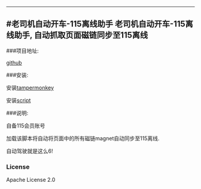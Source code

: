 ---
#老司机自动开车-115离线助手
老司机自动开车-115离线助手, 自动抓取页面磁链同步至115离线
-------------

###项目地址:

[github](https://github.com/leozvc/115helper_for_insider)

###安装: 

安装[tampermonkey](https://chrome.google.com/webstore/detail/tampermonkey/dhdgffkkebhmkfjojejmpbldmpobfkfo?hl=zh-CN)

安装[script](https://greasyfork.org/zh-CN/scripts/21537)

###说明:

自备115会员账号

加载该脚本将自动将页面中的所有磁链magnet自动同步至115离线.

自动驾驶就是这么6!

### License
Apache License 2.0


